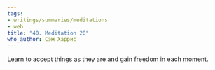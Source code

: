 ```yaml
---
tags:
- writings/summaries/meditations
- web
title: "40. Meditation 20"
who_author: Сэм Харрис
---
```


Learn to accept things as they are and gain freedom in each moment.